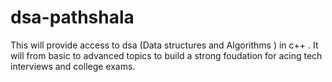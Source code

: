 # dsa-pathshala
This will provide access to dsa (Data structures and Algorithms ) in c++ . It will from basic to advanced topics to build a strong foudation for acing tech interviews and college exams.
